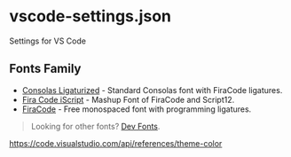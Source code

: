 # vscode-settings.json
Settings for VS Code

## Fonts Family
- [Consolas Ligaturized](https://github.com/somq/consolas-ligaturized) - Standard Consolas font with FiraCode ligatures.
- [Fira Code iScript](https://github.com/kencrocken/FiraCodeiScript) - Mashup Font of FiraCode and Script12.
- [FiraCode](https://github.com/tonsky/FiraCode) - Free monospaced font with programming ligatures.
> Looking for other fonts? [Dev Fonts](https://devfonts.gafi.dev/).



https://code.visualstudio.com/api/references/theme-color
